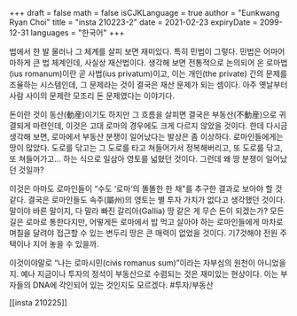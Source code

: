 +++
draft = false
math = false
isCJKLanguage = true
author = "Eunkwang Ryan Choi"
title = "insta 210223-2"
date = 2021-02-23
expiryDate = 2099-12-31
languages = "한국어"
+++

법에서 한 발 물러나 그 체계를 살피 보면 재미있다. 특히 민법이 그렇다. 민법은 어마어마하게 큰 법 체계인데, 사실상 재산법이다. 생각해 보면 전통적으로 논의되어 온 로마법(ius romanum)이란 곧 사법(ius privatum)이고, 이는 개인(the private) 간의 문제를 조율하는 시스템인데, 그 문제라는 것이 결국은 재산 문제가 되는 셈이다. 아주 옛날부터 사람 사이의 문제란 모조리 돈 문제였다는 이야기다.

돈이란 것이 동산(動産)이기도 하지만 그 흐름을 살피면 결국은 부동산(不動産)으로 귀결되게 마련인데, 이것은 고대 로마의 경우에도 크게 다르지 않았을 것이다. 한데 다시금 생각해 보면, 로마에서 부동산 분쟁이 일어났다는 발상은 좀 이상하다. 로마인들에게는 땅이 많았다. 도로를 닦고는 그 도로를 타고 쳐들어가서 정복해버리고, 또 도로를 닦고, 또 쳐들어가고... 하는 식으로 일삼아 영토를 넓혔던 것이다. 그런데 왜 땅 분쟁이 일어났던 것일까?

이것은 아마도 로마인들이 “수도 ‘로마’의 똘똘한 한 채"를 추구한 결과로 보아야 할 것 같다. 결국은 로마인들도 속주(屬州)의 영토는 별 투자 가치가 없다고 생각했던 것이다. 말이야 바른 말이지, 다 말라 빠진 갈리아(GaIIia) 땅 같은 게 무슨 돈이 되겠는가? 모든 길은 로마로 통한다지만, 어떻게든 로마에서 밥 먹고 살아야 하는 로마인들에게 마차로 며칠을 달려야 접근할 수 있는 변두리 땅은 큰 매력이 없었을 것이다. 기7것해야 전원 주택이나 지어 놓을 수 있을까.

이것이야말로 “나는 로마시민(ciⅵs romanus sum)”이라는 자부심의 원천이 아니었을지. 예나 지금이나 투자의 정석이 부동산으로 수렴되는 것은 재미있는 현상이다. 이는 부자들의 DNA에 각인되어 있는 것인지도 모르겠다. #투자/부동산

[[insta 210225]]